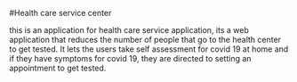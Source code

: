 #Health care service center 

this is an application for health care service application, 
its a web application that reduces the number of people that go to the health center to get tested. 
It lets the users take self assessment for covid 19 at home and if they have symptoms for covid 19,
they are directed to setting an appointment to get tested.
